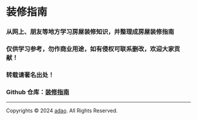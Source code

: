 # 装修指南

### 从网上、朋友等地方学习房屋装修知识，并整理成房屋装修指南
### 仅供学习参考，勿作商业用途，如有侵权可联系删改，欢迎大家贡献！
### 转载请著名出处！
### Github 仓库：[装修指南](https://github.com/iadao/zhuangxiu-doc)

---

Copyrights © 2024 [adao](https://zx.adao.me). All Rights Reserved.
